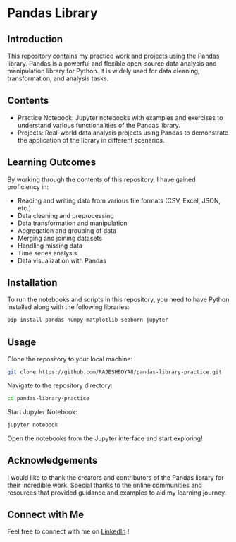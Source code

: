 # Pandas Library

## Introduction

This repository contains my practice work and projects using the Pandas library. 
Pandas is a powerful and flexible open-source data analysis and manipulation library for Python. It is widely used for data cleaning, transformation, and analysis tasks.

## Contents

- Practice Notebook: Jupyter notebooks with examples and exercises to understand various functionalities of the Pandas library.
- Projects: Real-world data analysis projects using Pandas to demonstrate the application of the library in different scenarios.

## Learning Outcomes

By working through the contents of this repository, I have gained proficiency in:

- Reading and writing data from various file formats (CSV, Excel, JSON, etc.)
- Data cleaning and preprocessing
- Data transformation and manipulation
- Aggregation and grouping of data
- Merging and joining datasets
- Handling missing data
- Time series analysis
- Data visualization with Pandas

## Installation

To run the notebooks and scripts in this repository, you need to have Python installed along with the following libraries:

```bash
pip install pandas numpy matplotlib seaborn jupyter
```

## Usage

Clone the repository to your local machine:

```bash
git clone https://github.com/RAJESHBOYA8/pandas-library-practice.git
```

Navigate to the repository directory:

```bash
cd pandas-library-practice
```

Start Jupyter Notebook:

```bash
jupyter notebook
```

Open the notebooks from the Jupyter interface and start exploring!

## Acknowledgements

I would like to thank the creators and contributors of the Pandas library for their incredible work. 
Special thanks to the online communities and resources that provided guidance and examples to aid my learning journey.

## Connect with Me

Feel free to connect with me on [LinkedIn](https://www.linkedin.com/in/rajeshboya8) !

